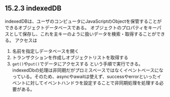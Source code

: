 ## 15.2.3 indexedDB

indexedDBは、ユーザのコンピュータにJavaScriptのObjectを保管することができるオブジェクトデータベースである。
オブジェクトのプロパティをキーパスとして保存し、これを主キーのように扱いデータを検索・取得することができる。
アクセスは

1. 名前を指定しデータベースを開く
2. トランザクションを作成しオブジェクトリストを取得する
3. `get()`や`put()`でデータにアクセスする
   という手順で実行できる。indexedDbの処理は非同期だがプロミスベースではなくイベントベースになっている。そのため、asyncやawaitは使えず、successやerrorといったイベントに対してイベントハンドラを設定することで非同期処理を処理する必要がある。
